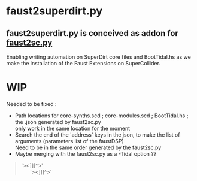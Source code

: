 # faust2superdirt.py
## faust2superdirt.py is conceived as addon for [faust2sc.py](https://github.com/madskjeldgaard/faust2sc.py)
Enabling writing automation on SuperDirt core files and BootTidal.hs as we make the installation of the Faust Extensions on SuperCollider.



# WIP
Needed to be fixed : 
* Path locations for core-synths.scd ; core-modules.scd ; BootTidal.hs ; the .json generated by faust2sc.py 
  </br> only work in the same location for the moment
* Search the end of the 'address' keys in the json, to make the list of arguments (parameters list of the faustDSP) 
  </br> Need to be in the same order generated by the faust2sc.py
* Maybe merging with the faust2sc.py as a -Tidal option ??


> '><]]]^>'
    </br> &nbsp; &nbsp; &nbsp;   '><]]]^>'
